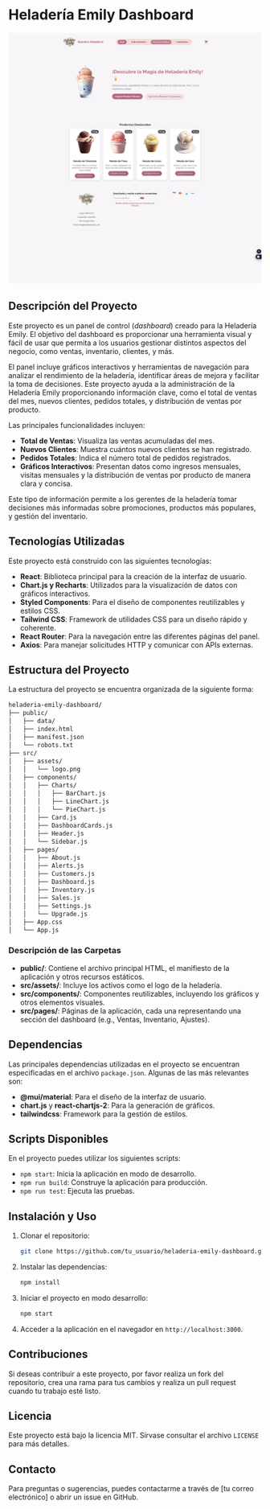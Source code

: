 # Heladería Emily Dashboard

![Dashboard Heladeria Emily](https://github.com/alexanderportilla/heladeria-emily/blob/1e3a3054d6918b9ca935ba6cb8df3e803e8b36e9/heladeria-emily.png)

## Descripción del Proyecto

Este proyecto es un panel de control (*dashboard*) creado para la Heladería Emily. El objetivo del dashboard es proporcionar una herramienta visual y fácil de usar que permita a los usuarios gestionar distintos aspectos del negocio, como ventas, inventario, clientes, y más.

El panel incluye gráficos interactivos y herramientas de navegación para analizar el rendimiento de la heladería, identificar áreas de mejora y facilitar la toma de decisiones. Este proyecto ayuda a la administración de la Heladería Emily proporcionando información clave, como el total de ventas del mes, nuevos clientes, pedidos totales, y distribución de ventas por producto.

Las principales funcionalidades incluyen:

- **Total de Ventas**: Visualiza las ventas acumuladas del mes.
- **Nuevos Clientes**: Muestra cuántos nuevos clientes se han registrado.
- **Pedidos Totales**: Indica el número total de pedidos registrados.
- **Gráficos Interactivos**: Presentan datos como ingresos mensuales, visitas mensuales y la distribución de ventas por producto de manera clara y concisa.

Este tipo de información permite a los gerentes de la heladería tomar decisiones más informadas sobre promociones, productos más populares, y gestión del inventario.

## Tecnologías Utilizadas

Este proyecto está construido con las siguientes tecnologías:

- **React**: Biblioteca principal para la creación de la interfaz de usuario.
- **Chart.js y Recharts**: Utilizados para la visualización de datos con gráficos interactivos.
- **Styled Components**: Para el diseño de componentes reutilizables y estilos CSS.
- **Tailwind CSS**: Framework de utilidades CSS para un diseño rápido y coherente.
- **React Router**: Para la navegación entre las diferentes páginas del panel.
- **Axios**: Para manejar solicitudes HTTP y comunicar con APIs externas.

## Estructura del Proyecto

La estructura del proyecto se encuentra organizada de la siguiente forma:

```
heladeria-emily-dashboard/
├── public/
│   ├── data/
│   ├── index.html
│   ├── manifest.json
│   └── robots.txt
├── src/
│   ├── assets/
│   │   └── logo.png
│   ├── components/
│   │   ├── Charts/
│   │   │   ├── BarChart.js
│   │   │   ├── LineChart.js
│   │   │   └── PieChart.js
│   │   ├── Card.js
│   │   ├── DashboardCards.js
│   │   ├── Header.js
│   │   └── Sidebar.js
│   ├── pages/
│   │   ├── About.js
│   │   ├── Alerts.js
│   │   ├── Customers.js
│   │   ├── Dashboard.js
│   │   ├── Inventory.js
│   │   ├── Sales.js
│   │   ├── Settings.js
│   │   └── Upgrade.js
│   ├── App.css
│   └── App.js
```

### Descripción de las Carpetas

- **public/**: Contiene el archivo principal HTML, el manifiesto de la aplicación y otros recursos estáticos.
- **src/assets/**: Incluye los activos como el logo de la heladería.
- **src/components/**: Componentes reutilizables, incluyendo los gráficos y otros elementos visuales.
- **src/pages/**: Páginas de la aplicación, cada una representando una sección del dashboard (e.g., Ventas, Inventario, Ajustes).

## Dependencias

Las principales dependencias utilizadas en el proyecto se encuentran especificadas en el archivo `package.json`. Algunas de las más relevantes son:

- **@mui/material**: Para el diseño de la interfaz de usuario.
- **chart.js** y **react-chartjs-2**: Para la generación de gráficos.
- **tailwindcss**: Framework para la gestión de estilos.

## Scripts Disponibles

En el proyecto puedes utilizar los siguientes scripts:

- `npm start`: Inicia la aplicación en modo de desarrollo.
- `npm run build`: Construye la aplicación para producción.
- `npm run test`: Ejecuta las pruebas.

## Instalación y Uso

1. Clonar el repositorio:
   ```bash
   git clone https://github.com/tu_usuario/heladeria-emily-dashboard.git
   ```
2. Instalar las dependencias:
   ```bash
   npm install
   ```
3. Iniciar el proyecto en modo desarrollo:
   ```bash
   npm start
   ```
4. Acceder a la aplicación en el navegador en `http://localhost:3000`.

## Contribuciones

Si deseas contribuir a este proyecto, por favor realiza un fork del repositorio, crea una rama para tus cambios y realiza un pull request cuando tu trabajo esté listo.

## Licencia

Este proyecto está bajo la licencia MIT. Sírvase consultar el archivo `LICENSE` para más detalles.

## Contacto

Para preguntas o sugerencias, puedes contactarme a través de [tu correo electrónico] o abrir un issue en GitHub.

